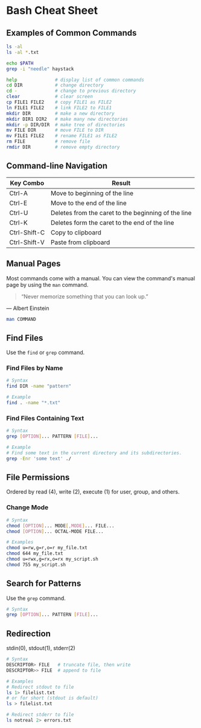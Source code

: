 # Bash Cheat Sheet


## Examples of Common Commands

```bash
ls -al
ls -al *.txt
```

```bash
echo $PATH
grep -i "needle" haystack
```

```bash
help              # display list of common commands
cd DIR            # change directory
cd -              # change to previous directory
clear             # clear screen
cp FILE1 FILE2    # copy FILE1 as FILE2
ln FILE1 FILE2    # link FILE2 to FILE1     
mkdir DIR         # make a new directory
mkdir DIR1 DIR2   # make many new directories
mkdir -p DIR/DIR  # make tree of directories
mv FILE DIR       # move FILE to DIR
mv FILE1 FILE2    # rename FILE1 as FILE2
rm FILE           # remove file
rmdir DIR         # remove empty directory
```


## Command-line Navigation

Key Combo    | Result
---------    | ------
Ctrl-A       | Move to beginning of the line
Ctrl-E       | Move to the end of the line
Ctrl-U       | Deletes from the caret to the beginning of the line
Ctrl-K       | Deletes form the caret to the end of the line
Ctrl-Shift-C | Copy to clipboard
Ctrl-Shift-V | Paste from clipboard


## Manual Pages

Most commands come with a manual.  You can view the command's manual page by using the `man` command.

> “Never memorize something that you can look up.”

― Albert Einstein

```bash
man COMMAND
```

## Find Files

Use the `find` or `grep` command.

### Find Files by Name

```bash
# Syntax
find DIR -name "pattern"

# Example
find . -name "*.txt"
```

### Find Files Containing Text

```sh
# Syntax
grep [OPTION]... PATTERN [FILE]...

# Example
# Find some text in the current directory and its subdirectories.
grep -Enr 'some text' ./
```

## File Permissions

Ordered by read (4), write (2), execute (1) for user, group, and others.

### Change Mode

```bash
# Syntax
chmod [OPTION]... MODE[,MODE]... FILE...
chmod [OPTION]... OCTAL-MODE FILE...

# Examples
chmod u=rw,g=r,o=r my_file.txt
chmod 644 my_file.txt
chmod u=rwx,g=rx,o=rx my_script.sh
chmod 755 my_script.sh
```

## Search for Patterns

Use the `grep` command.

```bash
# Syntax
grep [OPTION]... PATTERN [FILE]...
```

## Redirection

stdin(0), stdout(1), stderr(2)

```bash
# Syntax
DESCRIPTOR> FILE   # truncate file, then write
DESCRIPTOR>> FILE  # append to file

# Examples
# Redirect stdout to file
ls 1> filelist.txt
# or for short (stdout is default)
ls > filelist.txt

# Redirect stderr to file
ls notreal 2> errors.txt
```
